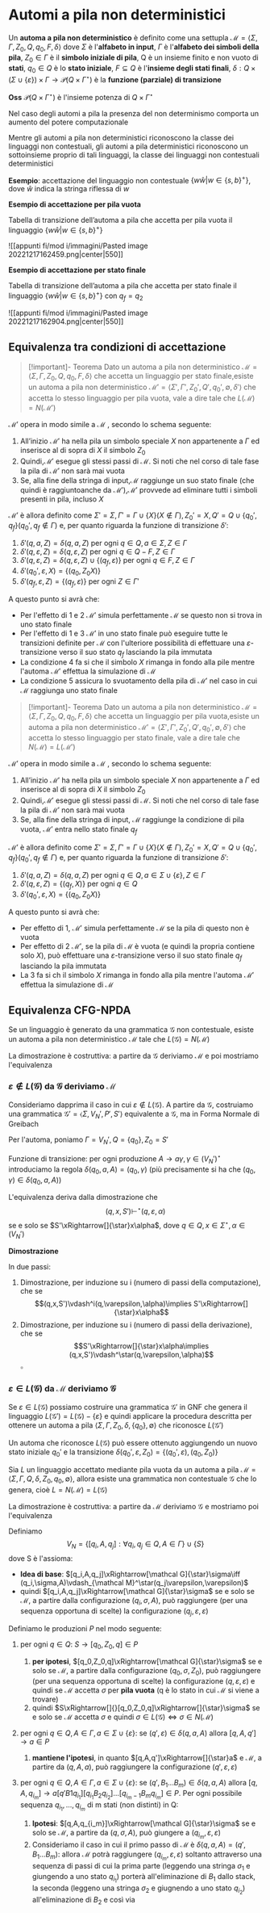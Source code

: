 # Automi a pila non deterministici

Un **automa a pila non deterministico** è definito come una settupla $\mathcal M=\langle\Sigma,\Gamma,Z_0,Q,q_0,F,\delta\rangle$ dove $\Sigma$ è l'**alfabeto in input**, $\Gamma$ è l'**alfabeto dei simboli della pila**, $Z_0\in\Gamma$ è il **simbolo iniziale di pila**, Q è un insieme finito e non vuoto di **stati**, $q_0\in Q$ è lo **stato iniziale**, $F\subseteq Q$ è l'**insieme degli stati finali**, $\delta:Q\times(\Sigma\cup\{\varepsilon\})\times\Gamma\to\mathcal P(Q\times\Gamma^\star)$ è la **funzione (parziale) di transizione**

**Oss**
$\mathcal P(Q\times\Gamma^\star)$ è l'insieme potenza di $Q\times\Gamma^\star$

Nel caso degli automi a pila la presenza del non determinismo comporta un aumento del potere computazionale

Mentre gli automi a pila non deterministici riconoscono la classe dei linguaggi non contestuali, gli automi a pila deterministici riconoscono un sottoinsieme proprio di tali linguaggi, la classe dei linguaggi non contestuali deterministici

**Esempio**: accettazione del linguaggio non contestuale $\{w\hat w|w\in\{s,b\}^+\}$, dove $\hat w$ indica la stringa riflessa di $w$  

**Esempio di accettazione per pila vuota**

Tabella di transizione dell’automa a pila che accetta per pila vuota il linguaggio $\{w\hat w|w\in\{s,b\}^+\}$

![[appunti fi/mod i/immagini/Pasted image 20221217162459.png|center|550]]

**Esempio di accettazione per stato finale**

Tabella di transizione dell’automa a pila che accetta per stato finale il linguaggio $\{w\hat w|w\in\{s,b\}^+\}$ con $q_f=q_2$

![[appunti fi/mod i/immagini/Pasted image 20221217162904.png|center|550]]

## Equivalenza tra condizioni di accettazione

>[!important]- Teorema
>Dato un automa a pila non deterministico $\mathcal M=\langle\Sigma,\Gamma,Z_0,Q,q_0,F,\delta\rangle$ che accetta un linguaggio per stato finale,esiste un automa a pila non deterministico $\mathcal M'=\langle\Sigma',\Gamma',Z_0',Q',q_0',\emptyset,\delta'\rangle$ che accetta lo stesso linguaggio per pila vuota, vale a dire tale che $L(\mathcal M)=N(\mathcal M')$

$\mathcal M'$ opera in modo simile a $\mathcal M$ , secondo lo schema seguente:

1. All’inizio $\mathcal M'$ ha nella pila un simbolo speciale $X$ non appartenente a $\Gamma$ ed inserisce al di sopra di $X$ il simbolo $Z_0$
2. Quindi,$\mathcal M'$ esegue gli stessi passi di $\mathcal M$. Si noti che nel corso di tale fase la pila di $\mathcal M'$ non sarà mai vuota
3. Se, alla fine della stringa di input,$\mathcal M$ raggiunge un suo stato finale (che quindi è raggiuntoanche da $\mathcal M'$),$\mathcal M'$ provvede ad eliminare tutti i simboli presenti in pila, incluso $X$


$\mathcal M'$ è allora definito come $\Sigma'=\Sigma,\Gamma'=\Gamma\cup\{X\}(X\not\in\Gamma),Z_0'=X,Q'=Q\cup\{q_0',q_f\}(q_0',q_f\not\in\Gamma)$ e, per quanto riguarda la funzione di transizione $\delta'$:

1. $\delta'(q,a,Z)=\delta(q,a,Z)$ per ogni $q\in Q,a\in\Sigma,Z\in\Gamma$
2. $\delta'(q,\varepsilon,Z)=\delta(q,\varepsilon,Z)$ per ogni $q\in Q-F,Z\in\Gamma$
3. $\delta'(q,\varepsilon,Z)=\delta(q,\varepsilon,Z)\cup\{(q_f,\varepsilon)\}$ per ogni $q\in F,Z\in\Gamma$
4. $\delta'(q_0',\varepsilon,X)=\{(q_0,Z_0X)\}$
5. $\delta'(q_f,\varepsilon,Z)=\{(q_f,\varepsilon)\}$ per ogni $Z\in\Gamma'$

A questo punto si avrà che:

- Per l'effetto di 1 e 2 $\mathcal M'$ simula perfettamente $\mathcal M$ se questo non si trova in uno stato finale
- Per l'effetto di 1 e 3 $\mathcal M'$ in uno stato finale può eseguire tutte le transizioni definite per $\mathcal M$ con l'ulteriore possibilità di effettuare una $\varepsilon$-transizione verso il suo stato $q_f$ lasciando la pila immutata
- La condizione 4 fa si che il simbolo $X$ rimanga in fondo alla pile mentre l'automa $\mathcal M'$ effettua la simulazione di $\mathcal M$
- La condizione 5 assicura lo svuotamento della pila di $\mathcal M'$ nel caso in cui $\mathcal M$ raggiunga uno stato finale

>[!important]- Teorema
>Dato un automa a pila non deterministico $\mathcal M=\langle\Sigma,\Gamma,Z_0,Q,q_0,F,\delta\rangle$ che accetta un linguaggio per pila vuota,esiste un automa a pila non deterministico $\mathcal M'=\langle\Sigma',\Gamma',Z_0',Q',q_0',\emptyset,\delta'\rangle$ che accetta lo stesso linguaggio per stato finale, vale a dire tale che $N(\mathcal M)=L(\mathcal M')$

$\mathcal M'$ opera in modo simile a $\mathcal M$ , secondo lo schema seguente:

1. All’inizio $\mathcal M'$ ha nella pila un simbolo speciale $X$ non appartenente a $\Gamma$ ed inserisce al di sopra di $X$ il simbolo $Z_0$
2. Quindi,$\mathcal M'$ esegue gli stessi passi di $\mathcal M$. Si noti che nel corso di tale fase la pila di $\mathcal M'$ non sarà mai vuota
3. Se, alla fine della stringa di input, $\mathcal M$ raggiunge la condizione di pila vuota, $\mathcal M'$ entra nello stato finale $q_f$

$\mathcal M'$ è allora definito come $\Sigma'=\Sigma,\Gamma'=\Gamma\cup\{X\}(X\not\in\Gamma),Z_0'=X,Q'=Q\cup\{q_0',q_f\}(q_0',q_f\not\in\Gamma)$ e, per quanto riguarda la funzione di transizione $\delta'$:

1. $\delta'(q,a,Z)=\delta(q,a,Z)$ per ogni $q\in Q,a\in\Sigma\cup\{\varepsilon\},Z\in\Gamma$
2. $\delta'(q,\varepsilon,Z)=\{(q_f,X)\}$ per ogni $q\in Q$
3. $\delta'(q_0',\varepsilon,X)=\{(q_0,Z_0X)\}$

A questo punto si avrà che: 

- Per effetto di 1, $\mathcal M'$ simula perfettamente $\mathcal M$ se la pila di questo non è vuota
- Per effetto di 2 $\mathcal M'$, se la pila di $\mathcal M$ è vuota (e quindi la propria contiene solo $X$), può effettuare una $\varepsilon$-transizione verso il suo stato finale $q_f$ lasciando la pila immutata
- La 3 fa si ch il simbolo $X$ rimanga in fondo alla pila mentre l'automa $\mathcal M'$ effettua la simulazione di $\mathcal M$

## Equivalenza CFG-NPDA

Se un linguaggio è generato da una grammatica $\mathcal G$ non contestuale, esiste un automa a pila non deterministico $\mathcal M$ tale che $L(\mathcal G)=N(\mathcal M)$

La dimostrazione è costruttiva: a partire da $\mathcal G$ deriviamo $\mathcal M$ e poi mostriamo l'equivalenza

### $\varepsilon\not\in L(\mathcal G)$  da $\mathcal G$ deriviamo $\mathcal M$ 

Consideriamo dapprima il caso in cui $\varepsilon\not\in L(\mathcal G)$. A partire da $\mathcal G$, costruiamo una grammatica $\mathcal G'=\langle\Sigma,V_N',P',S'\rangle$ equivalente a $\mathcal G$, ma in Forma Normale di Greibach

Per l'automa, poniamo $\Gamma=V_N',Q=\{q_0\},Z_0=S'$

Funzione di transizione: per ogni produzione $A\to a\gamma,\gamma\in(V_N')^\star$ introduciamo la regola $\delta(q_0,a,A)=(q_0,\gamma)$ (più precisamente si ha che $(q_0,\gamma)\in\delta(q_0,a,A)$)

L'equivalenza deriva dalla dimostrazione che 
$$(q,x,S')\vdash^\star(q,\varepsilon,\alpha)$$
se e solo se $S'\xRightarrow[]{\star}x\alpha$, dove $q\in Q,x\in\Sigma^\star,\alpha\in(V_N')$

**Dimostrazione**

In due passi:

1. Dimostrazione, per induzione su i (numero di passi della computazione), che se $$(q,x,S')\vdash^i(q,\varepsilon,\alpha)\implies S'\xRightarrow[]{\star}x\alpha$$
2. Dimostrazione, per induzione su i (numero di passi della derivazione), che se $$S'\xRightarrow[]{\star}x\alpha\implies (q,x,S')\vdash^\star(q,\varepsilon,\alpha)$$
$\square$


### $\varepsilon\in L(\mathcal G)$ da $\mathcal M$ deriviamo $\mathcal G$

Se $\varepsilon\in L(\mathcal G)$ possiamo costruire una grammatica $\mathcal G'$ in GNF che genera il linguaggio $L(\mathcal G')=L(\mathcal G)-\{\varepsilon\}$ e quindi applicare la procedura descritta per ottenere un automa a pila $\langle\Sigma,\Gamma,Z_0,\delta,\{q_0\},\emptyset\rangle$ che riconosce $L(\mathcal G')$

Un automa che riconosce $L(\mathcal G)$ può essere ottenuto aggiungendo un nuovo stato iniziale $q_0'$ e la transizione $\delta(q_0',\varepsilon,Z_0)=\{(q_0',\varepsilon),(q_0,Z_0)\}$

Sia $L$ un linguaggio accettato mediante pila vuota da un automa a pila $\mathcal M=\langle\Sigma,\Gamma,Q,\delta,Z_0,q_0,\emptyset\rangle$, allora esiste una grammatica non contestuale $\mathcal G$ che lo genera, cioè $L=N(\mathcal M)=L(\mathcal G)$

La dimostrazione è costruttiva: a partire da $\mathcal M$ deriviamo $\mathcal G$ e mostriamo poi l'equivalenza

Definiamo 
$$V_N=\{[q_i,A,q_j]:\forall q_i,q_j\in Q,A\in\Gamma\}\cup\{S\}$$
dove S è l'assioma:

- **Idea di base**: $[q_i,A,q_j]\xRightarrow[\mathcal G]{\star}\sigma\iff (q_i,\sigma,A)\vdash_{\mathcal M}^\star(q_j\varepsilon,\varepsilon)$
- quindi $[q_i,A,q_j]\xRightarrow[\mathcal G]{\star}\sigma$ se e solo se $\mathcal M$, a partire dalla configurazione $(q_i,\sigma,A)$, può raggiungere (per una sequenza opportuna di scelte) la configurazione $(q_j,\varepsilon,\varepsilon)$

Definiamo le produzioni $P$ nel modo seguente:

1. per ogni $q\in Q$: $S\to[q_0,Z_0,q]\in P$
	1. **per ipotesi**, $[q_0,Z_0,q]\xRightarrow[\mathcal G]{\star}\sigma$ se e solo se $\mathcal M$, a partire dalla configurazione $(q_0,\sigma,Z_0)$, può raggiungere (per una sequenza opportuna di scelte) la configurazione $(q,\varepsilon,\varepsilon)$ e quindi se $\mathcal M$ accetta $\sigma$ per **pila vuota** (q è lo stato in cui $\mathcal M$ si viene a trovare)
	2. quindi $S\xRightarrow[]{}[q_0,Z_0,q]\xRightarrow[]{\star}\sigma$ se e solo se $\mathcal M$ accetta $\sigma$ e quindi $\sigma\in L(\mathcal G)\iff\sigma\in N(\mathcal M)$

2. per ogni $q\in Q,A\in\Gamma,a\in\Sigma\cup\{\varepsilon\}$: se $(q',\varepsilon)\in\delta(q,a,A)$ allora $[q,A,q']\to a\in P$
	1. **mantiene l'ipotesi**, in quanto $[q,A,q']\xRightarrow[]{\star}a$ e $\mathcal M$, a partire da $(q,A,a)$, può raggiungere la configurazione $(q',\varepsilon,\varepsilon)$

3. per ogni $q\in Q,A\in\Gamma,a\in\Sigma\cup\{\varepsilon\}$: se $(q',B_1...B_m)\in\delta(q,a,A)$ allora $[q,A,q_{i_m}]\to a[q'B1q_{i_1}][q_{i_1}B_2q_{i_2}]...[q_{i_m-1}B_mq_{i_m}]\in P$. Per ogni possibile sequenza $q_{i_1},...,q_{i_m}$ di m stati (non distinti) in Q:
	1. **Ipotesi**: $[q,A,q_{i_m}]\xRightarrow[\mathcal G]{\star}\sigma$ se e solo se $\mathcal M$, a partire da $(q,\sigma,A)$, può giungere a $(q_{i_m},\varepsilon,\varepsilon)$
	2. Consideriamo il caso in cui il primo passo di $\mathcal M$ è $\delta(q,a,A)=(q',B_1...B_m)$: allora $\mathcal M$ potrà raggiungere $(q_{i_m},\varepsilon,\varepsilon)$ soltanto attraverso una sequenza di passi di cui la prima parte (leggendo una stringa $\sigma_1$ e giungendo a uno stato $q_{i_1}$) porterà all'eliminazione di $B_1$ dallo stack, la seconda (leggeno una stringa $\sigma_2$ e giugnendo a uno stato $q_{i_2}$) all'eliminazione di $B_2$ e così via


